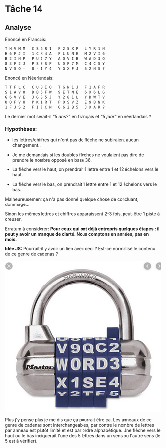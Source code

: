 # Tâche 14

## Analyse

Enoncé en Francais:

```
T H V M M   C S G R 1   F 2 5 X P   L Y R 1 N 
H 6 F J I   1 C K 4 A   F L U N E   M 2 V I 6 
B 2 I N P   P U J 7 Y   A O V I B   W A D 3 Q 
8 3 F 2 J   P S E S P   U D P 7 M   C 4 C S Y 
N V S O -   8 - I Y 4   Y G X F J   5 2 N S ?
```

Enoncé en Néerlandais:

```
T T F L C   C U B I O   T G N 1 J   F 1 A F R 
S 1 A V 0   D B 6 F W   9 E T N E   6 X 6 L G 
G 6 V V E   J G S 5 J   Y 2 8 1 L   Y D W T V 
U O F V U   P K 1 R T   P O S V Z   E 9 B N K 
1 F J S 2   F I J C N   G 6 2 B 5   J X A R ?
```

Le dernier mot serait-il *"5 ans?"* en français et *"5 jaar"* en néerlandais ?

### Hypothèses: 
* les lettres/chiffres qui n'ont pas de flèche ne subiraient aucun changement...

* Je me demandais si les doubles flèches ne voulaient pas dire de prendre le nombre opposé en base 36.

* La flèche vers le haut, on prendrait 1 lettre entre 1 et 12 échelons vers le haut. 

* La flèche vers le bas, on prendrait 1 lettre entre 1 et 12 échelons vers le bas. 

Malheureusement ça n'a pas donné quelque chose de concluant, dommage... 

Sinon les mêmes lettres et chiffres apparaissent 2-3 fois, peut-être 1 piste à creuser. 

Erratum à considérer: **Pour ceux qui ont déjà entrepris quelques étapes : il peut y avoir un manque de clarté. Nous comptons en années, pas en mois.**


**Idée JS:** Pourrait-il y avoir un lien avec ceci ? Est-ce normalisé le contenu de ce genre de cadenas ?

![Lock](14-Lock.png)

Plus j'y pense plus je me dis que ça pourrait être ça. Les anneaux de ce genre de cadenas sont interchangeables, par contre le nombre de lettres par anneau est plutôt limité et est par ordre alphabétique. Une flèche vers le haut ou le bas indiquerait l'une des 5 lettres dans un sens ou l'autre sens (le 5 est à vérifier).
